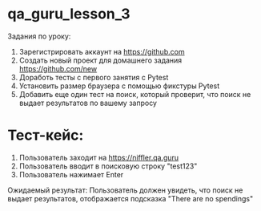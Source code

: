 # qa_guru_lesson_3

Задания по уроку:
1. Зарегистрировать аккаунт на https://github.com
2. Создать новый проект для домашнего задания https://github.com/new
3. Доработь тесты с первого занятия с Pytest
4. Установить размер браузера с помощью фикстуры Pytest
5. Добавить еще один тест на поиск, который проверит, что поиск не выдает результатов по вашему запросу

# Тест-кейс:

1. Пользователь заходит на https://niffler.qa.guru
2. Пользователь вводит в поисковую строку "test123"
3. Пользователь нажимает Enter

Ожидаемый результат:
Пользователь должен увидеть, что поиск не выдает результатов, отображается подсказка "There are no spendings"
